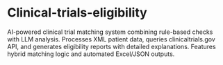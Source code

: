 # Clinical-trials-eligibility
AI-powered clinical trial matching system combining rule-based checks with LLM analysis. Processes XML patient data, queries clinicaltrials.gov API, and generates eligibility reports with detailed explanations. Features hybrid matching logic and automated Excel/JSON outputs.
